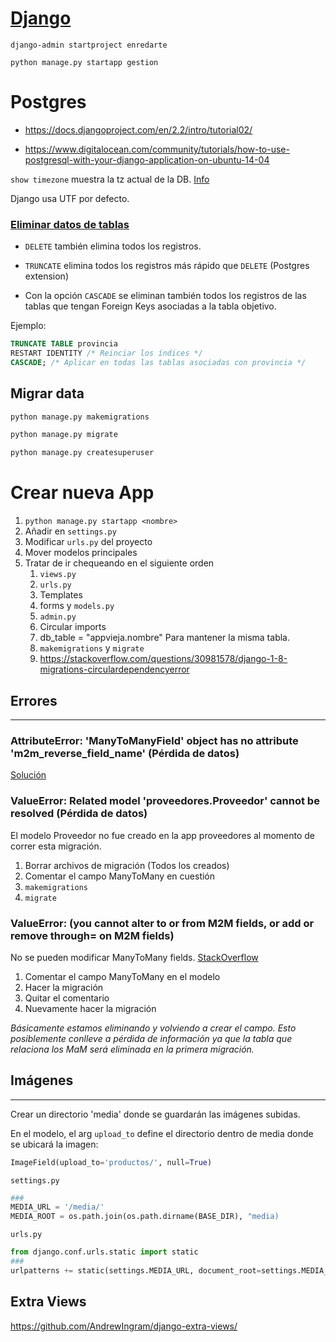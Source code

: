 # [Django](https://docs.djangoproject.com/en/2.2/intro/tutorial01/)

```
django-admin startproject enredarte

python manage.py startapp gestion
```

# Postgres

- https://docs.djangoproject.com/en/2.2/intro/tutorial02/

- https://www.digitalocean.com/community/tutorials/how-to-use-postgresql-with-your-django-application-on-ubuntu-14-04

`show timezone` muestra la tz actual de la DB. [Info](https://stackoverflow.com/questions/6663765/postgres-default-timezone)

Django usa UTF por defecto.

### [Eliminar datos de tablas](https://www.postgresql.org/message-id/15aa6b3e0906171358i712e5e1hd44f9dfb3fb386c2@mail.gmail.com)

- `DELETE` también elimina todos los registros.

- `TRUNCATE` elimina todos los registros más rápido que `DELETE` (Postgres extension)
 - Con la opción `CASCADE` se eliminan también todos los registros de las tablas 
    que tengan Foreign Keys asociadas a la tabla objetivo.

Ejemplo:

```SQL
TRUNCATE TABLE provincia 
RESTART IDENTITY /* Reinciar los índices */
CASCADE; /* Aplicar en todas las tablas asociadas con provincia */
```

## Migrar data

```bash
python manage.py makemigrations

python manage.py migrate

python manage.py createsuperuser
```

# Crear nueva App

1. `python manage.py startapp <nombre>`
2. Añadir en `settings.py`
3. Modificar `urls.py` del proyecto
4. Mover modelos principales
5. Tratar de ir chequeando en el siguiente orden
    1. `views.py`
    2. `urls.py`
    3. Templates
    4. forms y `models.py`
    5. `admin.py`
    6. Circular imports
    7. db_table = "appvieja.nombre" Para mantener la misma tabla.
    8. `makemigrations` y `migrate`
    9. https://stackoverflow.com/questions/30981578/django-1-8-migrations-circulardependencyerror

## Errores
***

### AttributeError: 'ManyToManyField' object has no attribute 'm2m_reverse_field_name' (**Pérdida de datos**)
[Solución](https://stackoverflow.com/a/37701209/6389248)

### ValueError: Related model 'proveedores.Proveedor' cannot be resolved (**Pérdida de datos**)
El modelo Proveedor no fue creado en la app proveedores al momento de correr
esta migración.
1. Borrar archivos de migración (Todos los creados)
2. Comentar el campo ManyToMany en cuestión
3. `makemigrations`
4. `migrate`

### ValueError: (you cannot alter to or from M2M fields, or add or remove through= on M2M fields)
No se pueden modificar ManyToMany fields. [StackOverflow](https://stackoverflow.com/questions/26927705/django-migration-error-you-cannot-alter-to-or-from-m2m-fields-or-add-or-remove)

1. Comentar el campo ManyToMany en el modelo
2. Hacer la migración
3. Quitar el comentario
4. Nuevamente hacer la migración

*Básicamente estamos eliminando y volviendo a crear el campo.
Esto posiblemente conlleve a pérdida de información ya que la 
tabla que relaciona los MaM será eliminada en la primera migración.*


## Imágenes
***
Crear un directorio 'media' donde se guardarán las imágenes subidas.

En el modelo, el arg `upload_to` define el directorio dentro de media
donde se ubicará la imagen:

```python
ImageField(upload_to='productos/', null=True)
```

`settings.py`

```python
###
MEDIA_URL = '/media/'
MEDIA_ROOT = os.path.join(os.path.dirname(BASE_DIR), "media)
```

`urls.py`

```python
from django.conf.urls.static import static
###
urlpatterns += static(settings.MEDIA_URL, document_root=settings.MEDIA_ROOT)
```

## Extra Views
https://github.com/AndrewIngram/django-extra-views/